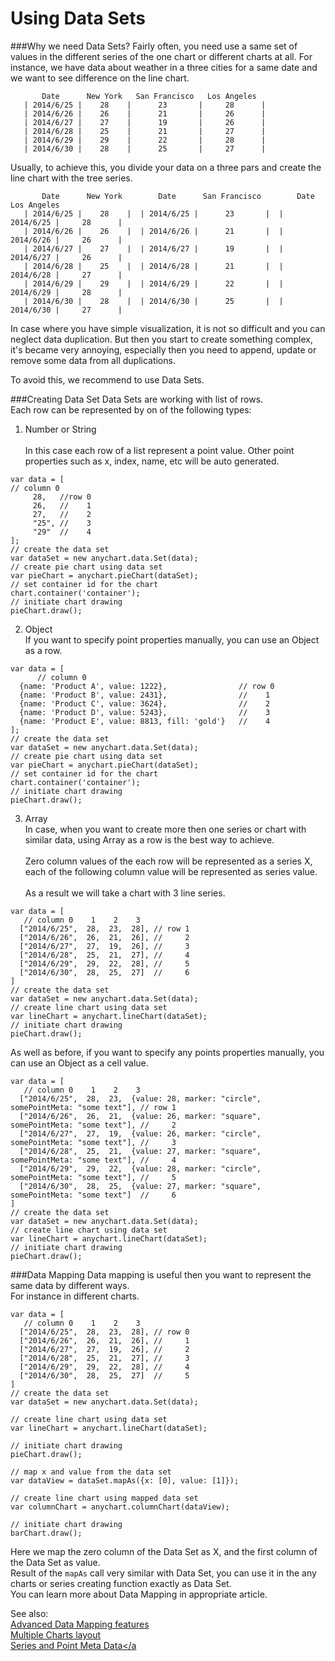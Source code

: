 Using Data Sets
===============

###Why we need Data Sets?
Fairly often, you need use a same set of values in the different series of the one chart or different charts at all.
For instance, we have data about weather in a three cities for a same date and we want to see difference on the line chart.
```
       Date      New York   San Francisco   Los Angeles  
   | 2014/6/25 |    28    |      23       |     28      |
   | 2014/6/26 |    26    |      21       |     26      |
   | 2014/6/27 |    27    |      19       |     26      |
   | 2014/6/28 |    25    |      21       |     27      |
   | 2014/6/29 |    29    |      22       |     28      |
   | 2014/6/30 |    28    |      25       |     27      |
```

Usually, to achieve this, you divide your data on a three pars and create the line chart with the tree series.
```
       Date      New York        Date      San Francisco        Date      Los Angeles 
   | 2014/6/25 |    28    |  | 2014/6/25 |      23       |  | 2014/6/25 |     28      |
   | 2014/6/26 |    26    |  | 2014/6/26 |      21       |  | 2014/6/26 |     26      |
   | 2014/6/27 |    27    |  | 2014/6/27 |      19       |  | 2014/6/27 |     26      |
   | 2014/6/28 |    25    |  | 2014/6/28 |      21       |  | 2014/6/28 |     27      |
   | 2014/6/29 |    29    |  | 2014/6/29 |      22       |  | 2014/6/29 |     28      |
   | 2014/6/30 |    28    |  | 2014/6/30 |      25       |  | 2014/6/30 |     27      | 
```
In case where you have simple visualization, it is not so difficult and you can neglect data duplication. 
But then you start to create something complex, it's became very annoying, 
especially then you need to append, update or remove some data from all duplications.
  
To avoid this, we recommend to use Data Sets.

###Creating Data Set
Data Sets are working with list of rows.  
Each row can be represented by on of the following types:  
1. Number or String  
<br>In this case each row of a list represent a point value.
Other point properties such as x, index, name, etc will be auto generated.
```
var data = [
// column 0
     28,   //row 0
     26,   //    1
     27,   //    2
     "25", //    3
     "29"  //    4
];
// create the data set
var dataSet = new anychart.data.Set(data);
// create pie chart using data set 
var pieChart = anychart.pieChart(dataSet);
// set container id for the chart
chart.container('container');
// initiate chart drawing
pieChart.draw();
```  

2. Object
<br>If you want to specify point properties manually, you can use an Object as a row.
```
var data = [
      // column 0
  {name: 'Product A', value: 1222},                // row 0
  {name: 'Product B', value: 2431},                //    1
  {name: 'Product C', value: 3624},                //    2
  {name: 'Product D', value: 5243},                //    3
  {name: 'Product E', value: 8813, fill: 'gold'}   //    4
];
// create the data set
var dataSet = new anychart.data.Set(data);
// create pie chart using data set 
var pieChart = anychart.pieChart(dataSet);
// set container id for the chart
chart.container('container');
// initiate chart drawing
pieChart.draw();
```
3. Array
<br>In case, when you want to create more then one series or chart with similar data, using Array as a row is the best way to achieve.  
<br>Zero column values of the each row will be represented as a series X, each of the following column value will be represented as series value.  
<br>As a result we will take a chart with 3 line series.
```
var data = [ 
   // column 0    1    2    3
  ["2014/6/25",  28,  23,  28], // row 1
  ["2014/6/26",  26,  21,  26], //     2
  ["2014/6/27",  27,  19,  26], //     3
  ["2014/6/28",  25,  21,  27], //     4
  ["2014/6/29",  29,  22,  28], //     5
  ["2014/6/30",  28,  25,  27]  //     6
]
// create the data set
var dataSet = new anychart.data.Set(data);
// create line chart using data set 
var lineChart = anychart.lineChart(dataSet);
// initiate chart drawing
pieChart.draw();
```
As well as before, if you want to specify any points properties manually, you can use an Object as a cell value.
```
var data = [ 
   // column 0    1    2    3
  ["2014/6/25",  28,  23,  {value: 28, marker: "circle", somePointMeta: "some text"], // row 1
  ["2014/6/26",  26,  21,  {value: 26, marker: "square", somePointMeta: "some text"], //     2
  ["2014/6/27",  27,  19,  {value: 26, marker: "circle", somePointMeta: "some text"], //     3
  ["2014/6/28",  25,  21,  {value: 27, marker: "square", somePointMeta: "some text"], //     4
  ["2014/6/29",  29,  22,  {value: 28, marker: "circle", somePointMeta: "some text"], //     5
  ["2014/6/30",  28,  25,  {value: 27, marker: "square", somePointMeta: "some text"]  //     6
]
// create the data set
var dataSet = new anychart.data.Set(data);
// create line chart using data set 
var lineChart = anychart.lineChart(dataSet);
// initiate chart drawing
pieChart.draw();
```

###Data Mapping
Data mapping is useful then you want to represent the same data by different ways.  
For instance in different charts.
```
var data = [ 
   // column 0    1    2    3
  ["2014/6/25",  28,  23,  28], // row 0
  ["2014/6/26",  26,  21,  26], //     1
  ["2014/6/27",  27,  19,  26], //     2
  ["2014/6/28",  25,  21,  27], //     3
  ["2014/6/29",  29,  22,  28], //     4
  ["2014/6/30",  28,  25,  27]  //     5
]
// create the data set
var dataSet = new anychart.data.Set(data);

// create line chart using data set 
var lineChart = anychart.lineChart(dataSet);

// initiate chart drawing
pieChart.draw();

// map x and value from the data set
var dataView = dataSet.mapAs({x: [0], value: [1]});

// create line chart using mapped data set 
var columnChart = anychart.columnChart(dataView);

// initiate chart drawing
barChart.draw();
```

Here we map the zero column of the Data Set as X, and the first column of the Data Set as value.  
Result of the `mapAs` call very similar with Data Set, you can use it in the any charts or series creating function exactly as Data Set.  
You can learn more about Data Mapping in appropriate article.

See also:  
<a href="./Advanced_Data_Mapping_features">Advanced Data Mapping features</a>  
<a href="#">Multiple Charts layout</a>  
<a href="#">Series and Point Meta Data</a  















